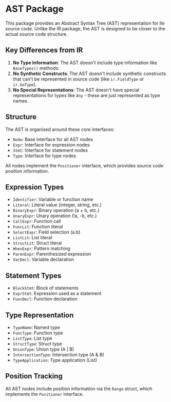 # AST Package

This package provides an Abstract Syntax Tree (AST) representation for Ile source code. Unlike the IR package, the AST is designed to be closer to the actual source code structure.

## Key Differences from IR

1. **No Type Information**: The AST doesn't include type information like `BaseTypes()` methods.
2. **No Synthetic Constructs**: The AST doesn't include synthetic constructs that can't be represented in source code (like `ir.FieldType` or `ir.GoType`).
3. **No Special Representations**: The AST doesn't have special representations for types like `Any` - these are just represented as type names.

## Structure

The AST is organised around these core interfaces:

- `Node`: Base interface for all AST nodes
- `Expr`: Interface for expression nodes
- `Stmt`: Interface for statement nodes
- `Type`: Interface for type nodes

All nodes implement the `Positioner` interface, which provides source code position information.

## Expression Types

- `Identifier`: Variable or function name
- `Literal`: Literal value (integer, string, etc.)
- `BinaryExpr`: Binary operation (a + b, etc.)
- `UnaryExpr`: Unary operation (!a, -b, etc.)
- `CallExpr`: Function call
- `FuncLit`: Function literal
- `SelectExpr`: Field selection (a.b)
- `ListLit`: List literal
- `StructLit`: Struct literal
- `WhenExpr`: Pattern matching
- `ParenExpr`: Parenthesized expression
- `VarDecl`: Variable declaration

## Statement Types

- `BlockStmt`: Block of statements
- `ExprStmt`: Expression used as a statement
- `FuncDecl`: Function declaration

## Type Representation

- `TypeName`: Named type
- `FuncType`: Function type
- `ListType`: List type
- `StructType`: Struct type
- `UnionType`: Union type (A | B)
- `IntersectionType`: Intersection type (A & B)
- `TypeApplication`: Type application (List<Int>)

## Position Tracking

All AST nodes include position information via the `Range` struct, which implements the `Positioner` interface.